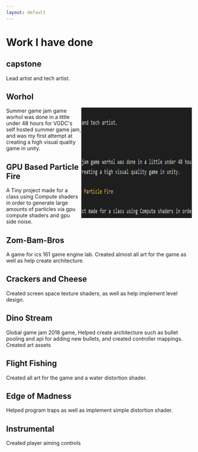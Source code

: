 ```yaml
---
layout: default
---
```


# Work I have done

## capstone

Lead artist and tech artist.




## Worhol

<img src="Capture.PNG" alt="Capture.PNG" width="300" height="300" align="right">Summer game jam game worhol was done in a little under 48 hours for VGDC's self hosted summer game jam, and was my first attempt at creating a high visual quality game in unity.



## GPU Based Particle Fire

A Tiny project made for a class using Compute shaders in order to generate large amounts of particles via gpu compute shaders and gpu side noise.

## Zom-Bam-Bros

A game for ics 161 game engine lab. Created almost all art for the game as well as help create architecture.

## Crackers and Cheese

Created screen space texture shaders, as well as help implement level design.

## Dino Stream

Global game jam 2018 game, Helped create architecture such as bullet pooling and api for adding new bullets, and created controller mappings. Created art assets

## Flight Fishing

Created all art for the game and a water distortion shader.

## Edge of Madness

Helped program traps as well as implement simple distortion shader.

## Instrumental

Created player aiming controls